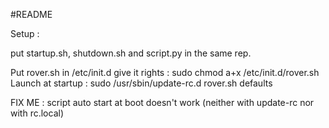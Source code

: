 #README

Setup : 

put startup.sh, shutdown.sh and script.py in the same rep.

Put rover.sh in /etc/init.d
give it rights : sudo chmod a+x /etc/init.d/rover.sh
Launch at startup : sudo /usr/sbin/update-rc.d rover.sh defaults


FIX ME : script auto start at boot doesn't work (neither with update-rc nor with rc.local)
